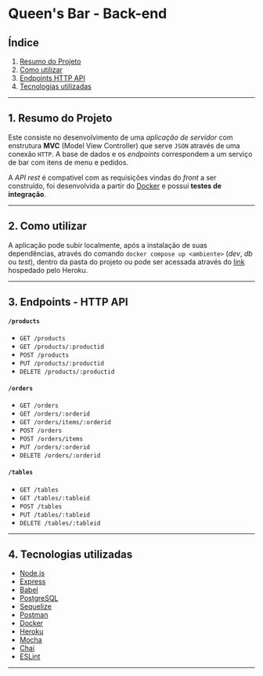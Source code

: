 # Queen's Bar - Back-end

## Índice
1. [Resumo do Projeto](#1-resumo-do-projeto)
2. [Como utilizar](#2-como-utilizar)
2. [Endpoints HTTP API](#3-endpoints-HTTP-API)
4. [Tecnologias utilizadas](#4-tecnologias-utilizadas)

***

## 1. Resumo do Projeto

Este consiste no desenvolvimento de uma _aplicação de servidor_ com enstrutura **MVC** (Model View Controller) que serve `JSON` através de uma conexão `HTTP`. A base de dados e os _endpoints_ correspondem a um serviço de bar com itens de menu e pedidos.

A _API rest_ é compatível com as requisições vindas do _front_ a ser construído, foi desenvolvida a partir do [Docker](https://www.docker.com/) e possui **testes de integração**.

***

## 2. Como utilizar

A aplicação pode subir localmente, após a instalação de suas dependências, através do comando `docker compose up <ambiente>` (_dev_, _db_ ou _test_), dentro da pasta do projeto ou pode ser acessada através do [link](https://burguer-queen-lab.herokuapp.com/api) hospedado pelo Heroku.

***

## 3. Endpoints - HTTP API

#### `/products`

* `GET /products`
* `GET /products/:productid`
* `POST /products`
* `PUT /products/:productid`
* `DELETE /products/:productid`

#### `/orders`

* `GET /orders`
* `GET /orders/:orderid`
* `GET /orders/items/:orderid`
* `POST /orders`
* `POST /orders/items`
* `PUT /orders/:orderid`
* `DELETE /orders/:orderid`

#### `/tables`

* `GET /tables`
* `GET /tables/:tableid`
* `POST /tables`
* `PUT /tables/:tableid`
* `DELETE /tables/:tableid`

***

## 4. Tecnologias utilizadas

* [Node.js](https://nodejs.org/)
* [Express](https://expressjs.com/)
* [Babel](https://babeljs.io/docs/en/next/babel-node.html)
* [PostgreSQL](https://www.postgresql.org/docs/)
* [Sequelize](https://sequelize.org)
* [Postman](https://www.getpostman.com)
* [Docker](https://docs.docker.com/)
* [Heroku](https://www.heroku.com/home)
* [Mocha](https://mochajs.org/)
* [Chai](https://www.chaijs.com/)
* [ESLint](https://www.npmjs.com/package/eslint-config-airbnb)

***
